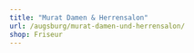 ```yaml
---
title: "Murat Damen & Herrensalon"
url: /augsburg/murat-damen-und-herrensalon/
shop: Friseur
---
```

